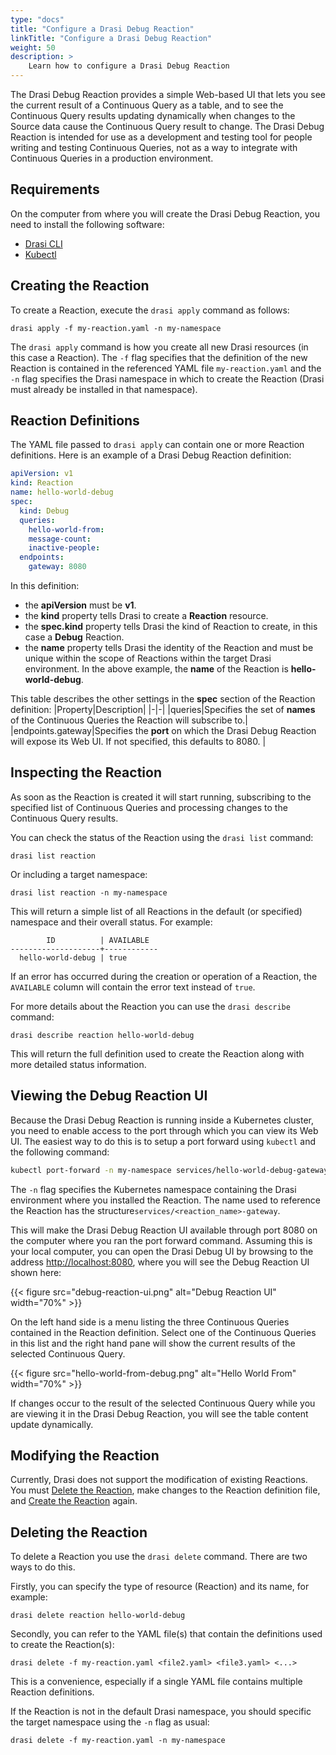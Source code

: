 ```yaml
---
type: "docs"
title: "Configure a Drasi Debug Reaction"
linkTitle: "Configure a Drasi Debug Reaction"
weight: 50
description: >
    Learn how to configure a Drasi Debug Reaction
---
```


The Drasi Debug Reaction provides a simple Web-based UI that lets you see the current result of a Continuous Query as a table, and to see the Continuous Query results updating dynamically when changes to the Source data cause the Continuous Query result to change. The Drasi Debug Reaction is intended for use as a development and testing tool for people writing and testing Continuous Queries, not as a way to integrate with Continuous Queries in a production environment.

## Requirements
On the computer from where you will create the Drasi Debug Reaction, you need to install the following software:
- [Drasi CLI](/reference/command-line-interface/) 
- [Kubectl](https://kubernetes.io/docs/tasks/tools/#kubectl)

## Creating the Reaction
To create a Reaction, execute the `drasi apply` command as follows:

```
drasi apply -f my-reaction.yaml -n my-namespace
```

The `drasi apply` command is how you create all new Drasi resources (in this case a Reaction). The `-f` flag specifies that the definition of the new Reaction is contained in the referenced YAML file `my-reaction.yaml` and the `-n` flag specifies the Drasi namespace in which to create the Reaction (Drasi must already be installed in that namespace).

## Reaction Definitions
The YAML file passed to `drasi apply` can contain one or more Reaction definitions. Here is an example of a Drasi Debug Reaction definition:

```yaml {#hello-world-debug-reaction}
apiVersion: v1
kind: Reaction
name: hello-world-debug
spec:
  kind: Debug
  queries:
    hello-world-from:
    message-count:
    inactive-people:
  endpoints:
    gateway: 8080    
```

In this definition: 
- the **apiVersion** must be **v1**.
- the **kind** property tells Drasi to create a **Reaction** resource.
- the **spec.kind** property tells Drasi the kind of Reaction to create, in this case a **Debug** Reaction. 
- the **name** property tells Drasi the identity of the Reaction and must be unique within the scope of Reactions within the target Drasi environment. In the above example, the **name** of the Reaction is **hello-world-debug**.

This table describes the other settings in the **spec** section of the Reaction definition:
|Property|Description|
|-|-|
|queries|Specifies the set of **names** of the Continuous Queries the Reaction will subscribe to.|
|endpoints.gateway|Specifies the **port** on which the Drasi Debug Reaction will expose its Web UI. If not specified, this defaults to 8080. |

## Inspecting the Reaction
As soon as the Reaction is created it will start running, subscribing to the specified list of Continuous Queries and processing changes to the Continuous Query results.

You can check the status of the Reaction using the `drasi list` command:

```
drasi list reaction
```

Or including a target namespace:

```
drasi list reaction -n my-namespace
```

This will return a simple list of all Reactions in the default (or specified) namespace and their overall status. For example:

```
        ID          | AVAILABLE
--------------------+------------
  hello-world-debug | true
```

If an error has occurred during the creation or operation of a Reaction, the `AVAILABLE` column will contain the error text instead of `true`.

For more details about the Reaction you can use the `drasi describe` command:

```
drasi describe reaction hello-world-debug
```

This will return the full definition used to create the Reaction along with more detailed status information.

## Viewing the Debug Reaction UI
Because the Drasi Debug Reaction is running inside a Kubernetes cluster, you need to enable access to the port through which you can view its Web UI. The easiest way to do this is to setup a port forward using `kubectl` and the following command:

```bash
kubectl port-forward -n my-namespace services/hello-world-debug-gateway 8080:8080
```

The `-n` flag specifies the Kubernetes namespace containing the Drasi environment where you installed the Reaction. The name used to reference the Reaction has the structure`services/<reaction_name>-gateway`.

This will make the Drasi Debug Reaction UI available through port 8080 on the computer where you ran the port forward command. Assuming this is your local computer, you can open the Drasi Debug UI by browsing to the address [http://localhost:8080](http://localhost:8080), where you will see the Debug Reaction UI shown here:

{{< figure src="debug-reaction-ui.png" alt="Debug Reaction UI" width="70%" >}}

On the left hand side is a menu listing the three Continuous Queries contained in the Reaction definition. Select one of the Continuous Queries in this list and the right hand pane will show the current results of the selected Continuous Query. 

{{< figure src="hello-world-from-debug.png" alt="Hello World From" width="70%" >}}

If changes occur to the result of the selected Continuous Query while you are viewing it in the Drasi Debug Reaction, you will see the table content update dynamically.

## Modifying the Reaction
Currently, Drasi does not support the modification of existing Reactions. You must [Delete the Reaction](#deleting-the-reaction), make changes to the Reaction definition file, and [Create the Reaction](#creating-the-reaction) again.

## Deleting the Reaction
To delete a Reaction you use the `drasi delete` command. There are two ways to do this. 

Firstly, you can specify the type of resource (Reaction) and its name, for example:

```
drasi delete reaction hello-world-debug
```

Secondly, you can refer to the YAML file(s) that contain the definitions used to create the Reaction(s):

```
drasi delete -f my-reaction.yaml <file2.yaml> <file3.yaml> <...>
```

This is a convenience, especially if a single YAML file contains multiple Reaction definitions. 

If the Reaction is not in the default Drasi namespace, you should specific the target namespace using the `-n` flag as usual:

```
drasi delete -f my-reaction.yaml -n my-namespace
```